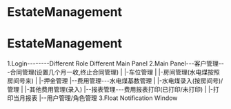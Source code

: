 EstateManagement
================
EstateManagement
================
1.Login--------Different Role Different Main Panel
2.Main Panel---客户管理---合同管理(设置几个月一收,终止合同管理)
            |           |-车位管理
            |           |-房间管理(水电煤按照房间号来)
            |           |-押金管理
            |--费用管理---水电煤基数管理
            |           |-水电煤录入(按房间号)/管理
            |           |-其他费用管理(录入)
            |--报表管理---费用报表打印(已打印/未打印)
            |           |-打印当月报表
            |--用户管理/角色管理
3.Float Notification Window
